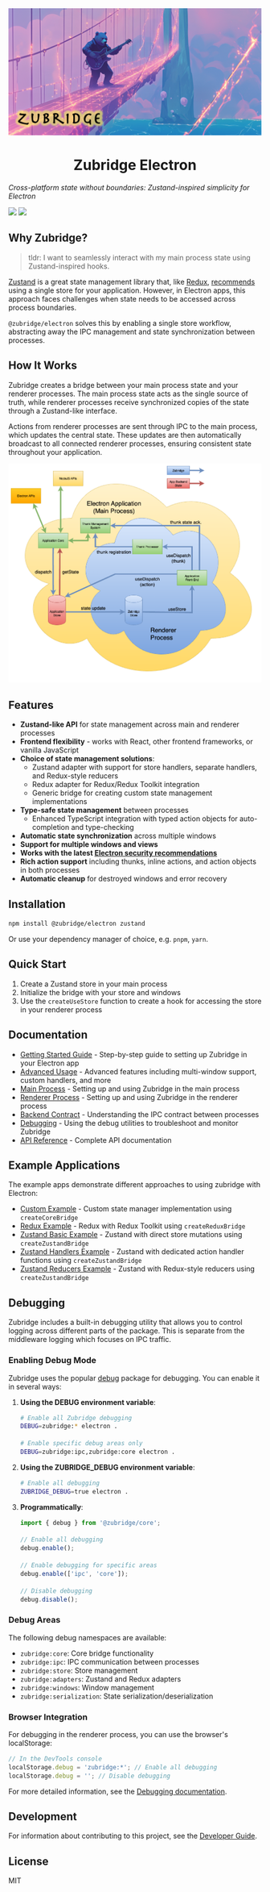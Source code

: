 <picture>
  <source media="(prefers-color-scheme: dark)" srcset="https://raw.githubusercontent.com/goosewobbler/zubridge/main/resources/zubridge-hero.png">
  <source media="(prefers-color-scheme: light)" srcset="https://raw.githubusercontent.com/goosewobbler/zubridge/main/resources/zubridge-hero.png">
  <img alt="zubridge hero image" src="https://raw.githubusercontent.com/goosewobbler/zubridge/main/resources/zubridge-hero.png" style="max-height: 415px;">
</picture>

<h1 align="center">Zubridge Electron</h1>

_Cross-platform state without boundaries: Zustand-inspired simplicity for Electron_

<a href="https://www.npmjs.com/package/@zubridge/electron" alt="NPM Version">
  <img src="https://img.shields.io/npm/v/@zubridge/electron" /></a>
<a href="https://www.npmjs.com/package/@zubridge/electron" alt="NPM Downloads">
  <img src="https://img.shields.io/npm/dw/@zubridge/electron" /></a>

## Why Zubridge?

> tldr: I want to seamlessly interact with my main process state using Zustand-inspired hooks.

[Zustand](https://github.com/pmndrs/zustand) is a great state management library that, like [Redux](https://redux.js.org/tutorials/fundamentals/part-4-store#redux-store), [recommends](https://zustand.docs.pmnd.rs/guides/flux-inspired-practice#recommended-patterns) using a single store for your application. However, in Electron apps, this approach faces challenges when state needs to be accessed across process boundaries.

`@zubridge/electron` solves this by enabling a single store workflow, abstracting away the IPC management and state synchronization between processes.

## How It Works

Zubridge creates a bridge between your main process state and your renderer processes. The main process state acts as the single source of truth, while renderer processes receive synchronized copies of the state through a Zustand-like interface.

Actions from renderer processes are sent through IPC to the main process, which updates the central state. These updates are then automatically broadcast to all connected renderer processes, ensuring consistent state throughout your application.

<img alt="zubridge electron app architecture" src="https://raw.githubusercontent.com/goosewobbler/zubridge/main/resources/zubridge-electron-app-architecture.png"/>

## Features

- **Zustand-like API** for state management across main and renderer processes
- **Frontend flexibility** - works with React, other frontend frameworks, or vanilla JavaScript
- **Choice of state management solutions**:
  - Zustand adapter with support for store handlers, separate handlers, and Redux-style reducers
  - Redux adapter for Redux/Redux Toolkit integration
  - Generic bridge for creating custom state management implementations
- **Type-safe state management** between processes
  - Enhanced TypeScript integration with typed action objects for auto-completion and type-checking
- **Automatic state synchronization** across multiple windows
- **Support for multiple windows and views**
- **Works with the latest [Electron security recommendations](https://www.electronjs.org/docs/latest/tutorial/security#checklist-security-recommendations)**
- **Rich action support** including thunks, inline actions, and action objects in both processes
- **Automatic cleanup** for destroyed windows and error recovery

## Installation

```bash
npm install @zubridge/electron zustand
```

Or use your dependency manager of choice, e.g. `pnpm`, `yarn`.

## Quick Start

1. Create a Zustand store in your main process
2. Initialize the bridge with your store and windows
3. Use the `createUseStore` function to create a hook for accessing the store in your renderer process

## Documentation

- [Getting Started Guide](https://github.com/goosewobbler/zubridge/blob/main/packages/electron/docs/getting-started.md) - Step-by-step guide to setting up Zubridge in your Electron app
- [Advanced Usage](https://github.com/goosewobbler/zubridge/blob/main/packages/electron/docs/advanced-usage.md) - Advanced features including multi-window support, custom handlers, and more
- [Main Process](https://github.com/goosewobbler/zubridge/blob/main/packages/electron/docs/main-process.md) - Setting up and using Zubridge in the main process
- [Renderer Process](https://github.com/goosewobbler/zubridge/blob/main/packages/electron/docs/renderer-process.md) - Setting up and using Zubridge in the renderer process
- [Backend Contract](https://github.com/goosewobbler/zubridge/blob/main/packages/electron/docs/backend-contract.md) - Understanding the IPC contract between processes
- [Debugging](https://github.com/goosewobbler/zubridge/blob/main/packages/electron/docs/debugging.md) - Using the debug utilities to troubleshoot and monitor Zubridge
- [API Reference](https://github.com/goosewobbler/zubridge/blob/main/packages/electron/docs/api-reference.md) - Complete API documentation

## Example Applications

The example apps demonstrate different approaches to using zubridge with Electron:

- [Custom Example](https://github.com/goosewobbler/zubridge/tree/main/examples/electron/custom) - Custom state manager implementation using `createCoreBridge`
- [Redux Example](https://github.com/goosewobbler/zubridge/tree/main/examples/electron/redux) - Redux with Redux Toolkit using `createReduxBridge`
- [Zustand Basic Example](https://github.com/goosewobbler/zubridge/tree/main/examples/electron/zustand-basic) - Zustand with direct store mutations using `createZustandBridge`
- [Zustand Handlers Example](https://github.com/goosewobbler/zubridge/tree/main/examples/electron/zustand-handlers) - Zustand with dedicated action handler functions using `createZustandBridge`
- [Zustand Reducers Example](https://github.com/goosewobbler/zubridge/tree/main/examples/electron/zustand-reducers) - Zustand with Redux-style reducers using `createZustandBridge`

## Debugging

Zubridge includes a built-in debugging utility that allows you to control logging across different parts of the package. This is separate from the middleware logging which focuses on IPC traffic.

### Enabling Debug Mode

Zubridge uses the popular [debug](https://www.npmjs.com/package/debug) package for debugging. You can enable it in several ways:

1. **Using the DEBUG environment variable**:

   ```bash
   # Enable all Zubridge debugging
   DEBUG=zubridge:* electron .

   # Enable specific debug areas only
   DEBUG=zubridge:ipc,zubridge:core electron .
   ```

2. **Using the ZUBRIDGE_DEBUG environment variable**:

   ```bash
   # Enable all debugging
   ZUBRIDGE_DEBUG=true electron .
   ```

3. **Programmatically**:

   ```typescript
   import { debug } from '@zubridge/core';

   // Enable all debugging
   debug.enable();

   // Enable debugging for specific areas
   debug.enable(['ipc', 'core']);

   // Disable debugging
   debug.disable();
   ```

### Debug Areas

The following debug namespaces are available:

- `zubridge:core`: Core bridge functionality
- `zubridge:ipc`: IPC communication between processes
- `zubridge:store`: Store management
- `zubridge:adapters`: Zustand and Redux adapters
- `zubridge:windows`: Window management
- `zubridge:serialization`: State serialization/deserialization

### Browser Integration

For debugging in the renderer process, you can use the browser's localStorage:

```javascript
// In the DevTools console
localStorage.debug = 'zubridge:*'; // Enable all debugging
localStorage.debug = ''; // Disable debugging
```

For more detailed information, see the [Debugging documentation](https://github.com/goosewobbler/zubridge/blob/main/packages/electron/docs/debugging.md).

## Development

For information about contributing to this project, see the [Developer Guide](https://github.com/goosewobbler/zubridge/blob/main/docs/developer.md).

## License

MIT
